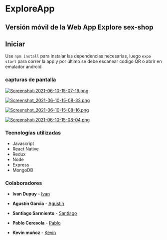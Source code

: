 # ExploreApp

## Versión móvil de la Web App Explore sex-shop 

## Iniciar

Use `npm install` para instalar las dependencias necesarias, luego `expo start` para correr la app y por último se debe escanear codigo QR o abrir en emulador android


### capturas de pantalla

[![Screenshot-2021-06-10-15-07-19.png](https://i.postimg.cc/c4nhrPBS/Screenshot-2021-06-10-15-07-19.png)](https://postimg.cc/tY9WcScS)

[![Screenshot_2021-06-10-15-08-33.png](https://i.postimg.cc/HWK3WT5z/Screenshot_2021-06-10-15-08-33.png)](https://postimg.cc/z3CT0ZxH)

[![Screenshot_2021-06-10-15-08-16.png](https://i.postimg.cc/nrskKW8q/Screenshot_2021-06-10-15-08-16.png)](https://postimg.cc/RJBK4XZ0)

[![Screenshot-2021-06-10-15-08-04.png](https://i.postimg.cc/1XLKvKP2/Screenshot-2021-06-10-15-08-04.png)](https://postimg.cc/sG4SX7M4)


### Tecnologías utilizadas

* Javascript
* React Native
* Redux
* Node 
* Express
* MongoDB

### Colaboradores

* **Ivan Dupuy** - [Ivan](https://github.com/dupuyivan)

* **Agustín Garcia** - [Agustin](https://github.com/AgustinGarciaDev)
* **Santiago Sarmiento** - [Santiago](https://github.com/SantiSarmiento)
* **Pablo Ceresola** - [Pablo](https://github.com/PabloCeresola)

* **Kevin muñoz** - [Kevin](https://github.com/KevinAsk47)